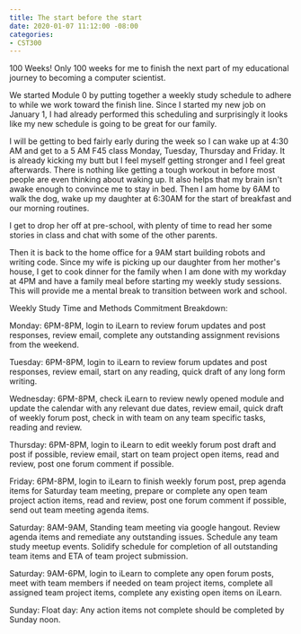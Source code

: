 ```yaml
---
title: The start before the start
date: 2020-01-07 11:12:00 -08:00
categories:
- CST300
---
```


100 Weeks! Only 100 weeks for me to finish the next part of my educational journey to becoming a computer scientist. 

We started Module 0 by putting together a weekly study schedule to adhere to while we work toward the finish line.  Since I started my new job on January 1, I had already performed this scheduling and surprisingly it looks like my new schedule is going to be great for our family.


I will be getting to bed fairly early during the week so I can wake up at 4:30 AM and get to a 5 AM F45 class Monday, Tuesday, Thursday and Friday. It is already kicking my butt but I feel myself getting stronger and I feel great afterwards. There is nothing like getting a tough workout in before most people are even thinking about waking up.  It also helps that my brain isn't awake enough to convince me to stay in bed.  Then I am home by 6AM to walk the dog, wake up my daughter at 6:30AM for the start of breakfast and our morning routines. 


I get to drop her off at pre-school, with plenty of time to read her some stories in class and chat with some of the other parents.  


Then it is back to the home office for a 9AM start building robots and writing code. Since my wife is picking up our daughter from her mother's house, I get to cook dinner for the family when I am done with my workday at 4PM and have a family meal before starting my weekly study sessions.  This will provide me a mental break to transition between work and school.  


Weekly Study Time and Methods Commitment Breakdown:

Monday: 6PM-8PM, login to iLearn to review forum updates and post responses, review email, complete any outstanding assignment revisions from the weekend.

Tuesday: 6PM-8PM, login to iLearn to review forum updates and post responses, review email, start on any reading, quick draft of any long form writing.

Wednesday: 6PM-8PM, check iLearn to review newly opened module and update the calendar with any relevant due dates, review email, quick draft of weekly forum post, check in with team on any team specific tasks, reading and review.

Thursday: 6PM-8PM, login to iLearn to edit weekly forum post draft and post if possible, review email, start on team project open items, read and review, post one forum comment if possible.

Friday: 6PM-8PM, login to iLearn to finish weekly forum post, prep agenda items for Saturday team meeting, prepare or complete any open team project action items, read and review, post one forum comment if possible, send out team meeting agenda items.

Saturday: 8AM-9AM, Standing team meeting via google hangout. Review agenda items and remediate any outstanding issues. Schedule any team study meetup events. Solidify schedule for completion of all outstanding team items and ETA of team project submission.

Saturday: 9AM-6PM, login to iLearn to complete any open forum posts, meet with team members if needed on team project items, complete all assigned team project items, complete any existing open items on iLearn.

Sunday: Float day: Any action items not complete should be completed by Sunday noon.
